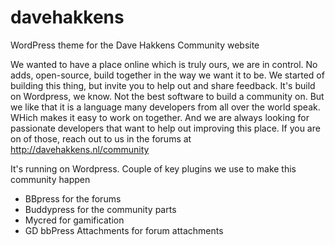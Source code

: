 # davehakkens
WordPress theme for the Dave Hakkens Community website

We wanted to have a place online which is truly ours, we are in control. No adds, open-source, build together in the way we want it to be. We started of building this thing, but invite you to help out and share feedback. It's build on Wordpress, we know. Not the best software to build a community on. But we like that it is a language many developers from all over the world speak. WHich makes it easy to work on together. And we are always looking for passionate developers that want to help out improving this place. If you are on of those, reach out to us in the forums at http://davehakkens.nl/community


It's running on Wordpress.
Couple of key plugins we use to make this community happen
- BBpress for the forums
- Buddypress for the community parts
- Mycred for gamification
- GD bbPress Attachments for forum attachments
